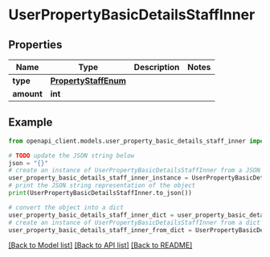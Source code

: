 # UserPropertyBasicDetailsStaffInner


## Properties

Name | Type | Description | Notes
------------ | ------------- | ------------- | -------------
**type** | [**PropertyStaffEnum**](PropertyStaffEnum.md) |  | 
**amount** | **int** |  | 

## Example

```python
from openapi_client.models.user_property_basic_details_staff_inner import UserPropertyBasicDetailsStaffInner

# TODO update the JSON string below
json = "{}"
# create an instance of UserPropertyBasicDetailsStaffInner from a JSON string
user_property_basic_details_staff_inner_instance = UserPropertyBasicDetailsStaffInner.from_json(json)
# print the JSON string representation of the object
print(UserPropertyBasicDetailsStaffInner.to_json())

# convert the object into a dict
user_property_basic_details_staff_inner_dict = user_property_basic_details_staff_inner_instance.to_dict()
# create an instance of UserPropertyBasicDetailsStaffInner from a dict
user_property_basic_details_staff_inner_from_dict = UserPropertyBasicDetailsStaffInner.from_dict(user_property_basic_details_staff_inner_dict)
```
[[Back to Model list]](../README.md#documentation-for-models) [[Back to API list]](../README.md#documentation-for-api-endpoints) [[Back to README]](../README.md)


